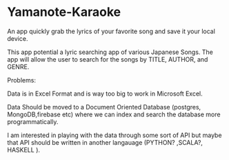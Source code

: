 # Yamanote-Karaoke
An app quickly grab the lyrics of your favorite song and save it your local device.

This app potential a lyric searching app of various Japanese Songs. The app will allow the user to search for the songs by TITLE, AUTHOR, and GENRE.

Problems:

Data is in Excel Format and is way too big to work in Microsoft Excel.

Data Should be moved to a Document Oriented Database (postgres, MongoDB,firebase etc) where we can index and search the database more programmatically.

I am interested in playing with the data through some sort of API but maybe that API should be written in another langauage (PYTHON? ,SCALA?, HASKELL ).

